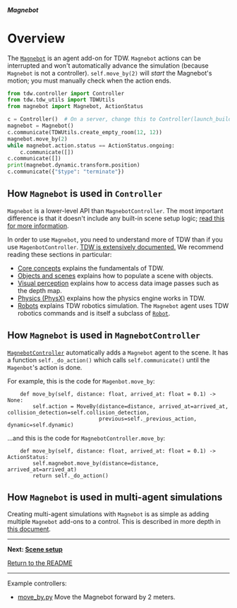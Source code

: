 ##### Magnebot

# Overview

The [`Magnebot`](../../api/magnebot.md) is an agent add-on for TDW. `Magnebot` actions can be interrupted and won't automatically advance the simulation (because `Magnebot` is not a controller).  `self.move_by(2)` will *start* the Magnebot's motion; you must manually check when the action ends.

```python
from tdw.controller import Controller
from tdw.tdw_utils import TDWUtils
from magnebot import Magnebot, ActionStatus

c = Controller()  # On a server, change this to Controller(launch_build=False)
magnebot = Magnebot()
c.communicate(TDWUtils.create_empty_room(12, 12))
magnebot.move_by(2)
while magnebot.action.status == ActionStatus.ongoing:
    c.communicate([])
c.communicate([])
print(magnebot.dynamic.transform.position)
c.communicate({"$type": "terminate"})
```

## How `Magnebot` is used in `Controller`

`Magnebot` is a lower-level API than `MagnebotController`. The most important difference is that it doesn't include any built-in scene setup logic; [read this for more information](scene_setup.md).

In order to use `Magnebot`, you need to understand more of TDW than if you use `MagenbotController`. [TDW is extensively documented.](https://github.com/threedworld-mit/tdw) We recommend reading these sections in particular:

- [Core concepts](https://github.com/threedworld-mit/tdw/blob/master/Documentation/lessons/core_concepts/controller.md) explains the fundamentals of TDW.
- [Objects and scenes](https://github.com/threedworld-mit/tdw/blob/master/Documentation/lessons/objects_and_scenes/overview.md) explains how to populate a scene with objects.
- [Visual perception](https://github.com/threedworld-mit/tdw/blob/master/Documentation/lessons/visual_perception/overview.md) explains how to access data image passes such as the depth map.
- [Physics (PhysX)](https://github.com/threedworld-mit/tdw/blob/master/Documentation/lessons/physx/physx.md) explains how the physics engine works in TDW.
- [Robots](https://github.com/threedworld-mit/tdw/blob/master/Documentation/lessons/robots/overview.md) explains TDW robotics simulation. The `Magnebot` agent uses TDW robotics commands and is itself a subclass of [`Robot`](https://github.com/threedworld-mit/tdw/blob/master/Documentation/python/add_ons/robot.md).

 ## How `Magnebot` is used in `MagnebotController`

[`MagnebotController`](../magnebot_controller/overview.md) automatically adds a `Magnebot` agent to the scene. It has a function `self._do_action()` which calls `self.communicate()` until the `Magenbot`'s action is done.

For example, this is the code for `Magenbot.move_by`:

```
    def move_by(self, distance: float, arrived_at: float = 0.1) -> None:
        self.action = MoveBy(distance=distance, arrived_at=arrived_at, collision_detection=self.collision_detection,
                             previous=self._previous_action, dynamic=self.dynamic)
```

...and this is the code for `MagnebotController.move_by`:

```
    def move_by(self, distance: float, arrived_at: float = 0.1) -> ActionStatus:
        self.magnebot.move_by(distance=distance, arrived_at=arrived_at)
        return self._do_action()
```

## How `Magnebot` is used in multi-agent simulations

Creating multi-agent simulations with `Magnebot` is as simple as adding multiple `Magnebot` add-ons to a control. This is described in more depth in [this document](multi_agent.md).

***

**Next: [Scene setup](scene_setup.md)**

[Return to the README](../../../README.md)

***

Example controllers:

- [move_by.py](https://github.com/alters-mit/magnebot/blob/main/controllers/examples/magenbot/move_by.py) Move the Magnebot forward by 2 meters.

